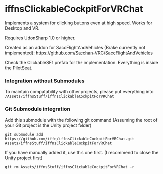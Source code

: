 # iffnsClickableCockpitForVRChat
Implements a system for clicking buttons even at high speed. Works for Desktop and VR.

Requires UdonSharp 1.0 or higher.

Created as an addon for SaccFlightAndVehicles (Brake currently not implemented):
https://github.com/Sacchan-VRC/SaccFlightAndVehicles

Check the ClickableSF1 prefab for the implementation. Everything is inside the PilotSeat.

### Integration without Submodules
To maintain compatability with other projects, please put everything into ```/Assets/iffnsStuff/iffnsClickableCockpitForVRChat``` 

### Git Submodule integration
Add this submodule with the following git command (Assuming the root of your Git project is the Unity project folder)
```
git submodule add https://github.com/iffn/iffnsClickableCockpitForVRChat.git Assets/iffnsStuff/iffnsClickableCockpitForVRChat
```

If you have manually added it, use this one first. (I recommend to close the Unity project first)
```
git rm Assets/iffnsStuff/iffnsClickableCockpitForVRChat -r
```


